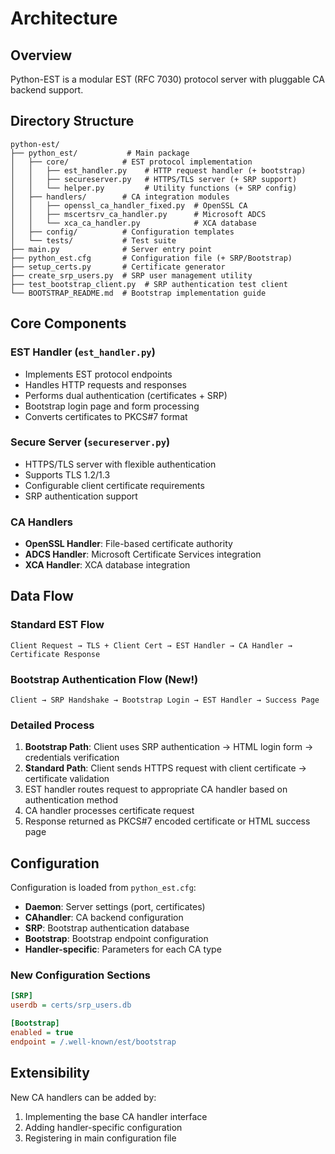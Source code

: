 # Architecture

## Overview

Python-EST is a modular EST (RFC 7030) protocol server with pluggable CA backend support.

## Directory Structure

```
python-est/
├── python_est/           # Main package
│   ├── core/            # EST protocol implementation
│   │   ├── est_handler.py    # HTTP request handler (+ bootstrap)
│   │   ├── secureserver.py   # HTTPS/TLS server (+ SRP support)
│   │   └── helper.py         # Utility functions (+ SRP config)
│   ├── handlers/        # CA integration modules
│   │   ├── openssl_ca_handler_fixed.py  # OpenSSL CA
│   │   ├── mscertsrv_ca_handler.py      # Microsoft ADCS
│   │   └── xca_ca_handler.py            # XCA database
│   ├── config/          # Configuration templates
│   └── tests/           # Test suite
├── main.py              # Server entry point
├── python_est.cfg       # Configuration file (+ SRP/Bootstrap)
├── setup_certs.py       # Certificate generator
├── create_srp_users.py  # SRP user management utility
├── test_bootstrap_client.py  # SRP authentication test client
└── BOOTSTRAP_README.md  # Bootstrap implementation guide
```

## Core Components

### EST Handler (`est_handler.py`)
- Implements EST protocol endpoints
- Handles HTTP requests and responses
- Performs dual authentication (certificates + SRP)
- Bootstrap login page and form processing
- Converts certificates to PKCS#7 format

### Secure Server (`secureserver.py`)
- HTTPS/TLS server with flexible authentication
- Supports TLS 1.2/1.3
- Configurable client certificate requirements
- SRP authentication support

### CA Handlers
- **OpenSSL Handler**: File-based certificate authority
- **ADCS Handler**: Microsoft Certificate Services integration
- **XCA Handler**: XCA database integration

## Data Flow

### Standard EST Flow
```
Client Request → TLS + Client Cert → EST Handler → CA Handler → Certificate Response
```

### Bootstrap Authentication Flow (New!)
```
Client → SRP Handshake → Bootstrap Login → EST Handler → Success Page
```

### Detailed Process
1. **Bootstrap Path**: Client uses SRP authentication → HTML login form → credentials verification
2. **Standard Path**: Client sends HTTPS request with client certificate → certificate validation
3. EST handler routes request to appropriate CA handler based on authentication method
4. CA handler processes certificate request
5. Response returned as PKCS#7 encoded certificate or HTML success page

## Configuration

Configuration is loaded from `python_est.cfg`:

- **Daemon**: Server settings (port, certificates)
- **CAhandler**: CA backend configuration
- **SRP**: Bootstrap authentication database
- **Bootstrap**: Bootstrap endpoint configuration
- **Handler-specific**: Parameters for each CA type

### New Configuration Sections
```ini
[SRP]
userdb = certs/srp_users.db

[Bootstrap]
enabled = true
endpoint = /.well-known/est/bootstrap
```

## Extensibility

New CA handlers can be added by:
1. Implementing the base CA handler interface
2. Adding handler-specific configuration
3. Registering in main configuration file